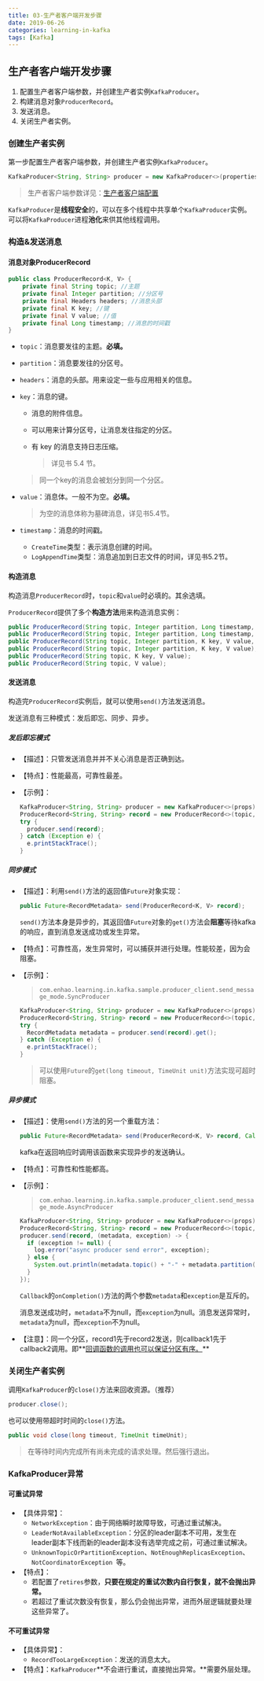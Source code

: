 ```yaml
---
title: 03-生产者客户端开发步骤
date: 2019-06-26
categories: learning-in-kafka
tags: [Kafka]
---
```


## 生产者客户端开发步骤

1. 配置生产者客户端参数，并创建生产者实例`KafkaProducer`。
3. 构建消息对象`ProducerRecord`。
4. 发送消息。
5. 关闭生产者实例。



### 创建生产者实例

第一步配置生产者客户端参数，并创建生产者实例`KafkaProducer`。

```java
KafkaProducer<String, String> producer = new KafkaProducer<>(properties);
```

> 生产者客户端参数详见：[生产者客户端配置](生产者客户端配置.md)

`KafkaProducer`是**线程安全**的，可以在多个线程中共享单个`KafkaProducer`实例。可以将`KafkaProducer`进程**池化**来供其他线程调用。



### 构造&发送消息

#### 消息对象ProducerRecord

```java
public class ProducerRecord<K, V> {
    private final String topic; //主题
    private final Integer partition; //分区号
    private final Headers headers; //消息头部
    private final K key; //键
    private final V value; //值
    private final Long timestamp; //消息的时间戳
}
```

- `topic`：消息要发往的主题。**必填。**

- `partition`：消息要发往的分区号。

- `headers`：消息的头部。用来设定一些与应用相关的信息。

- `key`：消息的键。

  - 消息的附件信息。

  - 可以用来计算分区号，让消息发往指定的分区。

  - 有 key 的消息支持日志压缩。

    > 详见书 5.4 节。

  > 同一个key的消息会被划分到同一个分区。

- `value`：消息体。一般不为空。**必填。**

  > 为空的消息体称为墓碑消息，详见书5.4节。

- `timestamp`：消息的时间戳。

  - `CreateTime`类型：表示消息创建的时间。
  - `LogAppendTime`类型：消息追加到日志文件的时间，详见书5.2节。



#### 构造消息

构造消息`ProducerRecord`时，`topic`和`value`时必填的。其余选填。

`ProducerRecord`提供了多个**构造方法**用来构造消息实例：

```java
public ProducerRecord(String topic, Integer partition, Long timestamp, K key, V value, Iterable<Header> headers);
public ProducerRecord(String topic, Integer partition, Long timestamp, K key, V value);
public ProducerRecord(String topic, Integer partition, K key, V value, Iterable<Header> headers);
public ProducerRecord(String topic, Integer partition, K key, V value);
public ProducerRecord(String topic, K key, V value);
public ProducerRecord(String topic, V value);
```



#### 发送消息

构造完`ProducerRecord`实例后，就可以使用`send()`方法发送消息。

发送消息有三种模式：发后即忘、同步、异步。

##### 发后即忘模式

- 【描述】：只管发送消息并并不关心消息是否正确到达。

- 【特点】：性能最高，可靠性最差。

- 【示例】：

  ```java
  KafkaProducer<String, String> producer = new KafkaProducer<>(props);
  ProducerRecord<String, String> record = new ProducerRecord<>(topic, "Hello, Kafka!");
  try {
    producer.send(record);
  } catch (Exception e) {
    e.printStackTrace();
  }
  ```

##### 同步模式

- 【描述】：利用`send()`方法的返回值`Future`对象实现：

  ```java
  public Future<RecordMetadata> send(ProducerRecord<K, V> record);
  ```

  `send()`方法本身是异步的，其返回值`Future`对象的`get()`方法会**阻塞**等待kafka的响应，直到消息发送成功或发生异常。

- 【特点】：可靠性高，发生异常时，可以捕获并进行处理。性能较差，因为会阻塞。

- 【示例】：

  > `com.enhao.learning.in.kafka.sample.producer_client.send_message_mode.SyncProducer`

  ```java
  KafkaProducer<String, String> producer = new KafkaProducer<>(props);
  ProducerRecord<String, String> record = new ProducerRecord<>(topic, "hello, sync producer");
  try {
    RecordMetadata metadata = producer.send(record).get();
  } catch (Exception e) {
    e.printStackTrace();
  }
  ```

  > 可以使用`Future`的`get(long timeout, TimeUnit unit)`方法实现可超时阻塞。

##### 异步模式

- 【描述】：使用`send()`方法的另一个重载方法：

  ```java
  public Future<RecordMetadata> send(ProducerRecord<K, V> record, Callback callback);
  ```

  kafka在返回响应时调用该函数来实现异步的发送确认。

- 【特点】：可靠性和性能都高。

- 【示例】：

  > `com.enhao.learning.in.kafka.sample.producer_client.send_message_mode.AsyncProducer`

  ```java
  KafkaProducer<String, String> producer = new KafkaProducer<>(props);
  ProducerRecord<String, String> record = new ProducerRecord<>(topic, "hello, async producer");
  producer.send(record, (metadata, exception) -> {
    if (exception != null) {
      log.error("async producer send error", exception);
    } else {
      System.out.println(metadata.topic() + "-" + metadata.partition() + "-" + metadata.offset());
    }
  });
  ```

  `Callback`的`onCompletion()`方法的两个参数`metadata`和`exception`是互斥的。

  消息发送成功时，`metadata`不为null，而`exception`为null。消息发送异常时，`metadata`为null，而`exception`不为null。

- 【注意】：同一个分区，record1先于record2发送，则callback1先于callback2调用。即**<u>回调函数的调用也可以保证分区有序。</u>**



### 关闭生产者实例

调用`KafkaProducer`的`close()`方法来回收资源。（推荐）

```java
producer.close();
```

也可以使用带超时时间的`close()`方法。

```java
public void close(long timeout, TimeUnit timeUnit);
```

> 在等待时间内完成所有尚未完成的请求处理。然后强行退出。



### KafkaProducer异常

#### 可重试异常

- 【具体异常】：
  - `NetworkException`：由于网络瞬时故障导致，可通过重试解决。
  - `LeaderNotAvailableException`：分区的leader副本不可用，发生在leader副本下线而新的leader副本没有选举完成之前，可通过重试解决。
  - `UnknownTopicOrPartitionException`、`NotEnoughReplicasException`、`NotCoordinatorException `等。
- 【特点】：
  - 若配置了`retires`参数，**只要在规定的重试次数内自行恢复，就不会抛出异常。**
  - 若超过了重试次数没有恢复，那么仍会抛出异常，进而外层逻辑就要处理这些异常了。

#### 不可重试异常

- 【具体异常】：
  - `RecordTooLargeException`：发送的消息太大。
- 【特点】：`KafkaProducer`**不会进行重试，直接抛出异常。**需要外层处理。



